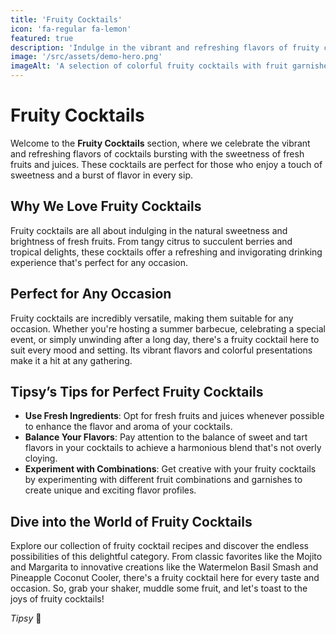 ```yaml
---
title: 'Fruity Cocktails'
icon: 'fa-regular fa-lemon'
featured: true
description: 'Indulge in the vibrant and refreshing flavors of fruity cocktails, bursting with the sweetness of fresh fruits and juices!'
image: '/src/assets/demo-hero.png'
imageAlt: 'A selection of colorful fruity cocktails with fruit garnishes.'
---
```


# Fruity Cocktails

Welcome to the **Fruity Cocktails** section, where we celebrate the vibrant and refreshing flavors of cocktails bursting with the sweetness of fresh fruits and juices. These cocktails are perfect for those who enjoy a touch of sweetness and a burst of flavor in every sip.

## Why We Love Fruity Cocktails

Fruity cocktails are all about indulging in the natural sweetness and brightness of fresh fruits. From tangy citrus to succulent berries and tropical delights, these cocktails offer a refreshing and invigorating drinking experience that's perfect for any occasion.

## Perfect for Any Occasion

Fruity cocktails are incredibly versatile, making them suitable for any occasion. Whether you're hosting a summer barbecue, celebrating a special event, or simply unwinding after a long day, there's a fruity cocktail here to suit every mood and setting. Its vibrant flavors and colorful presentations make it a hit at any gathering.

## Tipsy’s Tips for Perfect Fruity Cocktails

-   **Use Fresh Ingredients**: Opt for fresh fruits and juices whenever possible to enhance the flavor and aroma of your cocktails.
-   **Balance Your Flavors**: Pay attention to the balance of sweet and tart flavors in your cocktails to achieve a harmonious blend that's not overly cloying.
-   **Experiment with Combinations**: Get creative with your fruity cocktails by experimenting with different fruit combinations and garnishes to create unique and exciting flavor profiles.

## Dive into the World of Fruity Cocktails

Explore our collection of fruity cocktail recipes and discover the endless possibilities of this delightful category. From classic favorites like the Mojito and Margarita to innovative creations like the Watermelon Basil Smash and Pineapple Coconut Cooler, there's a fruity cocktail here for every taste and occasion. So, grab your shaker, muddle some fruit, and let's toast to the joys of fruity cocktails!

_Tipsy_ 🍹
